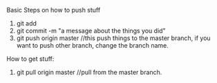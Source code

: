Basic Steps on how to push stuff
1. git add <files that you want to push>
2. git commit -m "a message about the things you did"
3. git push origin master  //this push things to the master branch, if you want to push other branch, change the branch name.

How to get stuff:
1. git pull origin master //pull from the master branch.
